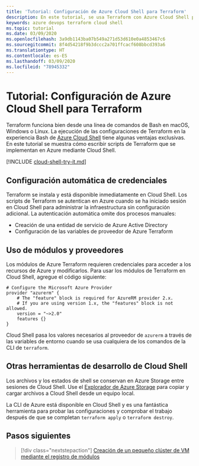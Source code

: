 ```yaml
---
title: 'Tutorial: Configuración de Azure Cloud Shell para Terraform'
description: En este tutorial, se usa Terraform con Azure Cloud Shell para simplificar la autenticación y configuración de plantillas.
keywords: azure devops terraform cloud shell
ms.topic: tutorial
ms.date: 03/09/2020
ms.openlocfilehash: 3a9db1143ba07b549a271d53d610e0a4853467c6
ms.sourcegitcommit: 8f4d54218f9b3dccc2a701ffcacf608bbcd393a6
ms.translationtype: HT
ms.contentlocale: es-ES
ms.lasthandoff: 03/09/2020
ms.locfileid: "78945332"
---
```

# <a name="tutorial-configure-azure-cloud-shell-for-terraform"></a>Tutorial: Configuración de Azure Cloud Shell para Terraform

Terraform funciona bien desde una línea de comandos de Bash en macOS, Windows o Linux. La ejecución de las configuraciones de Terraform en la experiencia Bash de [Azure Cloud Shell](/azure/cloud-shell/overview) tiene algunas ventajas exclusivas. En este tutorial se muestra cómo escribir scripts de Terraform que se implementan en Azure mediante Cloud Shell.

[!INCLUDE [cloud-shell-try-it.md](../../includes/cloud-shell-try-it.md)]

## <a name="automatic-credential-configuration"></a>Configuración automática de credenciales

Terraform se instala y está disponible inmediatamente en Cloud Shell. Los scripts de Terraform se autentican en Azure cuando se ha iniciado sesión en Cloud Shell para administrar la infraestructura sin configuración adicional. La autenticación automática omite dos procesos manuales:
- Creación de una entidad de servicio de Azure Active Directory
- Configuración de las variables de proveedor de Azure Terraform


## <a name="use-modules-and-providers"></a>Uso de módulos y proveedores

Los módulos de Azure Terraform requieren credenciales para acceder a los recursos de Azure y modificarlos. Para usar los módulos de Terraform en Cloud Shell, agregue el código siguiente:


```hcl
# Configure the Microsoft Azure Provider
provider "azurerm" {
    # The "feature" block is required for AzureRM provider 2.x. 
    # If you are using version 1.x, the "features" block is not allowed.
    version = "~>2.0"
    features {}
}
```

Cloud Shell pasa los valores necesarios al proveedor de `azurerm` a través de las variables de entorno cuando se usa cualquiera de los comandos de la CLI de `terraform`.

## <a name="other-cloud-shell-developer-tools"></a>Otras herramientas de desarrollo de Cloud Shell

Los archivos y los estados de shell se conservan en Azure Storage entre sesiones de Cloud Shell. Use el [Explorador de Azure Storage](/azure/vs-azure-tools-storage-manage-with-storage-explorer) para copiar y cargar archivos a Cloud Shell desde un equipo local.

La CLI de Azure está disponible en Cloud Shell y es una fantástica herramienta para probar las configuraciones y comprobar el trabajo después de que se completan `terraform apply` o `terraform destroy`.


## <a name="next-steps"></a>Pasos siguientes

> [!div class="nextstepaction"]
> [Creación de un pequeño clúster de VM mediante el registro de módulos](terraform-create-vm-cluster-module.md)